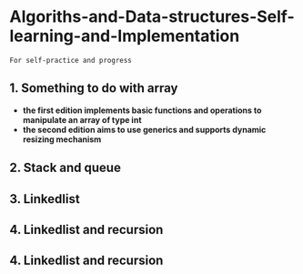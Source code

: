 # Algoriths-and-Data-structures-Self-learning-and-Implementation
`For self-practice and progress`
## 1. Something to do with array
+ **the first edition implements basic functions and operations to manipulate an array of type int**
+ **the second edition aims to use generics and supports dynamic resizing mechanism**
## 2. Stack and queue
## 3. Linkedlist
## 4. Linkedlist and recursion
## 4. Linkedlist and recursion
